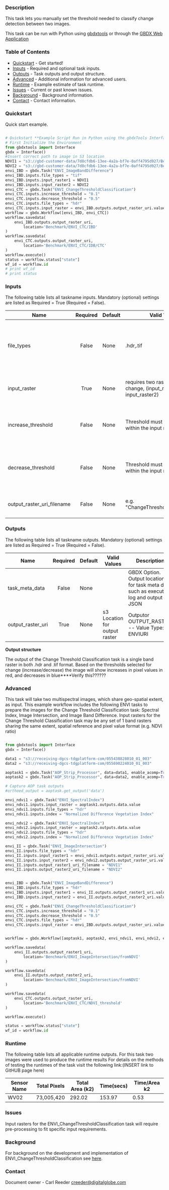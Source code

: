 ### Description
This task lets you manually set the threshold needed to classify change detection between two images.

This task can be run with Python using [gbdxtools](https://github.com/DigitalGlobe/gbdxtools) or through the [GBDX Web Application](https://gbdx.geobigdata.io/materials/)

### Table of Contents
 * [Quickstart](#quickstart) - Get started!
 * [Inputs](#inputs) - Required and optional task inputs.
 * [Outputs](#outputs) - Task outputs and output structure.
 * [Advanced](#advanced) - Additional information for advanced users.
 * [Runtime](#runtime) - Example estimate of task runtime.
 * [Issues](#issues) - Current or past known issues.
 * [Background](#background) - Background information.
 * [Contact](#contact) - Contact information.

### Quickstart
Quick start example.

```python

# Quickstart **Example Script Run in Python using the gbdxTools InterfaceExample producing a single band change detection raster file.  In this example two NDVI images, previously processed to the correct input requirements are used for simplicity.  See advanced script for pre-processing tasks required to develop the correct input datasets.
# First Initialize the Environment
from gbdxtools import Interface
gbdx = Interface()
#Insert correct path to image in S3 location
NDVI1 = "s3://gbd-customer-data/7d8cfdb6-13ee-4a2a-bf7e-0aff4795d927/Benchmark/ENVI_ImageIntersection/fromNDVI/TIFF/NDVI1/NDVI1.tif"
NDVI2 = "s3://gbd-customer-data/7d8cfdb6-13ee-4a2a-bf7e-0aff4795d927/Benchmark/ENVI_ImageIntersection/fromNDVI/TIFF/NDVI2/NDVI2.tif"
envi_IBD = gbdx.Task("ENVI_ImageBandDifference")
envi_IBD.inputs.file_types = "tif"
envi_IBD.inputs.input_raster1 = NDVI1
envi_IBD.inputs.input_raster2 = NDVI2
envi_CTC = gbdx.Task("ENVI_ChangeThresholdClassification")
envi_CTC.inputs.increase_threshold = "0.1"
envi_CTC.inputs.decrease_threshold = "0.5"
envi_CTC.inputs.file_types = "hdr"
envi_CTC.inputs.input_raster = envi_IBD.outputs.output_raster_uri.value
workflow = gbdx.Workflow([envi_IBD, envi_CTC])
workflow.savedata(
    envi_IBD.outputs.output_raster_uri,
        location='Benchmark/ENVI_CTC/IBD'
)
workflow.savedata(
    envi_CTC.outputs.output_raster_uri,
        location='Benchmark/ENVI_CTC/IDB/CTC'
)
workflow.execute()
status = workflow.status["state"]
wf_id = workflow.id
# print wf_id
# print status
```

### Inputs
The following table lists all taskname inputs.
Mandatory (optional) settings are listed as Required = True (Required = False).

  Name  |  Required  |  Default  |  Valid Values  |  Description  
--------|:----------:|-----------|----------------|---------------
file_types|False|None| .hdr,.tif|GBDX Option. Comma separated list of permitted file type extensions. Use this to filter input files -- Value Type: STRING
input_raster|True|None| requires two rasters to detect change, (input_raster1, input_raster2)|Specify two rasters on which to threshold. -- Value Type: ENVIRASTER
increase_threshold|False|None|Threshold must match values within the input rasters|Specify the increase threshold to show areas of increase. -- Value Type: DOUBLE
decrease_threshold|False|None|Threshold must match values within the input rasters|Specify the decrease threshold to show areas of decrease. -- Value Type: DOUBLE
output_raster_uri_filename|False|None|e.g. "ChangeThresholdClassification" |Outputor OUTPUT_RASTER. -- Value Type: ENVIURI

### Outputs
The following table lists all taskname outputs.
Mandatory (optional) settings are listed as Required = True (Required = False).

  Name  |  Required  |  Default  |  Valid Values  |  Description  
--------|:----------:|-----------|----------------|---------------
task_meta_data|False|None| |GBDX Option. Output location for task meta data such as execution log and output JSON
output_raster_uri|True|None|s3 Location for output raster |Outputor OUTPUT_RASTER. -- Value Type: ENVIURI

**Output structure**

The output of the Change Threshold Classification task is a single band raster in both .hdr and .tif format.  Based on the thresholds selected for change (increase/decrease) the image will show increases in pixel values in red, and decreases in blue****Verify this??????


### Advanced
This task will take two multispectral images, which share geo-spatial extent, as input.  This example workflow includes the following ENVI tasks to prepare the images for the Change Threshold Classification task: Spectral Index, Image Intersection, and Image Band Difference.  Input rasters for the Change Threshold Classification task may be any  set of 1 band rasters sharing the same extent, spatial reference and pixel value format (e.g. NDVI ratio)

```python

from gbdxtools import Interface
gbdx = Interface()

data1 = "s3://receiving-dgcs-tdgplatform-com/055438828010_01_003"
data2 = "s3://receiving-dgcs-tdgplatform-com/055690224010_01_003"

aoptask1 = gbdx.Task("AOP_Strip_Processor", data=data1, enable_acomp=True, enable_pansharpen=False, enable_dra=False, bands='MS')
aoptask2 = gbdx.Task("AOP_Strip_Processor", data=data2, enable_acomp=True, enable_pansharpen=False, enable_dra=False, bands='MS')

# Capture AOP task outputs
#orthoed_output = aoptask.get_output('data')

envi_ndvi1 = gbdx.Task("ENVI_SpectralIndex")
envi_ndvi1.inputs.input_raster = aoptask1.outputs.data.value
envi_ndvi1.inputs.file_types = "hdr"
envi_ndvi1.inputs.index = "Normalized Difference Vegetation Index"

envi_ndvi2 = gbdx.Task("ENVI_SpectralIndex")
envi_ndvi2.inputs.input_raster = aoptask2.outputs.data.value
envi_ndvi2.inputs.file_types = "hdr"
envi_ndvi2.inputs.index = "Normalized Difference Vegetation Index"

envi_II = gbdx.Task("ENVI_ImageIntersection")
envi_II.inputs.file_types = "hdr"
envi_II.inputs.input_raster1 = envi_ndvi1.outputs.output_raster_uri.value
envi_II.inputs.input_raster2 = envi_ndvi2.outputs.output_raster_uri.value
envi_II.inputs.output_raster1_uri_filename = "NDVI1"
envi_II.inputs.output_raster2_uri_filename = "NDVI2"


envi_IBD = gbdx.Task("ENVI_ImageBandDifference")
envi_IBD.inputs.file_types = "hdr"
envi_IBD.inputs.input_raster1 = envi_II.outputs.output_raster1_uri.value
envi_IBD.inputs.input_raster2 = envi_II.outputs.output_raster2_uri.value

envi_CTC = gbdx.Task("ENVI_ChangeThresholdClassification")
envi_CTC.inputs.increase_threshold = "0.1"
envi_CTC.inputs.decrease_threshold = "0.5"
envi_CTC.inputs.file_types = "hdr"
envi_CTC.inputs.input_raster = envi_IBD.outputs.output_raster_uri.value


workflow = gbdx.Workflow([aoptask1, aoptask2, envi_ndvi1, envi_ndvi2, envi_II, envi_IBD, envi_CTC])

workflow.savedata(
    envi_II.outputs.output_raster1_uri,
        location='Benchmark/ENVI_ImageIntersection/fromNDVI'
)

workflow.savedata(
    envi_II.outputs.output_raster2_uri,
        location='Benchmark/ENVI_ImageIntersection/fromNDVI'
)

workflow.savedata(
    envi_CTC.outputs.output_raster_uri,
        location='Benchmark/ENVI_CTC/NDVI_threshold'
)

workflow.execute()

status = workflow.status["state"]
wf_id = workflow.id

```
### Runtime

The following table lists all applicable runtime outputs. For this task two images were used to produce the runtime results
For details on the methods of testing the runtimes of the task visit the following link:(INSERT link to GitHUB page here)

  Sensor Name  | Total Pixels |  Total Area (k2)  |  Time(secs)  |  Time/Area k2
--------|:----------:|-----------|----------------|---------------
WV02|73,005,420|292.02| 153.97| 0.53

### Issues
Input rasters for the ENVI_ChangeThresholdClassification task will require pre-processing to fit specific input requirements.


### Background
For background on the development and implementation of ENVI_ChangeThresholdClassification see [here](http://www.harrisgeospatial.com/docs/ENVIChangeThresholdClassificationTask.html).


### Contact
Document owner - Carl Reeder creeder@digitalglobe.com
